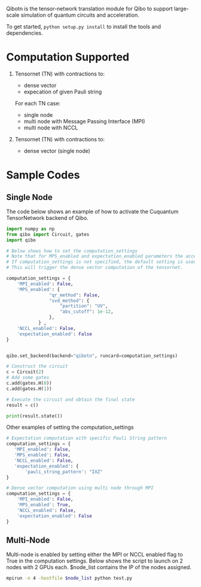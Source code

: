 Qibotn is the tensor-network translation module for Qibo to support large-scale simulation of quantum circuits and acceleration.

To get started, `python setup.py install` to install the tools and dependencies.

# Computation Supported

1. Tensornet (TN) with contractions to:
    - dense vector
    - expecation of given Pauli string

    For each TN case:
    - single node
    - multi node with Message Passing Interface (MPI)
    - multi node with NCCL

2. Tensornet (TN) with contractions to:
    - dense vector (single node)

# Sample Codes
## Single Node
The code below shows an example of how to activate the Cuquantum TensorNetwork backend of Qibo.
```py
import numpy as np
from qibo import Circuit, gates
import qibo

# Below shows how to set the computation_settings
# Note that for MPS_enabled and expectation_enabled parameters the accepted inputs are boolean or a dictionary with the format shown below.
# If computation_settings is not specified, the default setting is used in which all booleans will be False. 
# This will trigger the dense vector computation of the tensornet.

computation_settings = {
    'MPI_enabled': False,
    'MPS_enabled': {
                "qr_method": False,
                "svd_method": {
                    "partition": "UV",
                    "abs_cutoff": 1e-12,
                },
            } ,
    'NCCL_enabled': False,
    'expectation_enabled': False
}


qibo.set_backend(backend="qibotn", runcard=computation_settings)

# Construct the circuit
c = Circuit(2)
# Add some gates
c.add(gates.H(0))
c.add(gates.H(1))

# Execute the circuit and obtain the final state
result = c()

print(result.state())
```

Other examples of setting the computation_settings

```py
# Expectation computation with specific Pauli String pattern
computation_settings = {
   'MPI_enabled': False,
   'MPS_enabled': False,
   'NCCL_enabled': False,
   'expectation_enabled': {
       'pauli_string_pattern': "IXZ"
}

# Dense vector computation using multi node through MPI
computation_settings = {
    'MPI_enabled': False,
    'MPS_enabled': True,
    'NCCL_enabled': False,
    'expectation_enabled': False
}
```

## Multi-Node
Multi-node is enabled by setting either the MPI or NCCL enabled flag to True in the computation settings. Below shows the script to launch on 2 nodes with 2 GPUs each. $node_list contains the IP of the nodes assigned.


```sh
mpirun -n 4 -hostfile $node_list python test.py
```